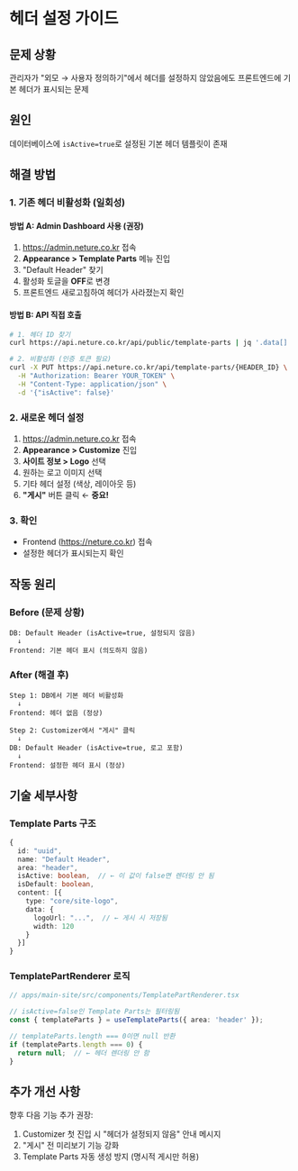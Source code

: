 # 헤더 설정 가이드

## 문제 상황
관리자가 "외모 → 사용자 정의하기"에서 헤더를 설정하지 않았음에도 프론트엔드에 기본 헤더가 표시되는 문제

## 원인
데이터베이스에 `isActive=true`로 설정된 기본 헤더 템플릿이 존재

## 해결 방법

### 1. 기존 헤더 비활성화 (일회성)

#### 방법 A: Admin Dashboard 사용 (권장)
1. https://admin.neture.co.kr 접속
2. **Appearance > Template Parts** 메뉴 진입
3. "Default Header" 찾기
4. 활성화 토글을 **OFF**로 변경
5. 프론트엔드 새로고침하여 헤더가 사라졌는지 확인

#### 방법 B: API 직접 호출
```bash
# 1. 헤더 ID 찾기
curl https://api.neture.co.kr/api/public/template-parts | jq '.data[] | select(.area=="header") | {id, name, isActive}'

# 2. 비활성화 (인증 토큰 필요)
curl -X PUT https://api.neture.co.kr/api/template-parts/{HEADER_ID} \
  -H "Authorization: Bearer YOUR_TOKEN" \
  -H "Content-Type: application/json" \
  -d '{"isActive": false}'
```

### 2. 새로운 헤더 설정

1. https://admin.neture.co.kr 접속
2. **Appearance > Customize** 진입
3. **사이트 정보 > Logo** 선택
4. 원하는 로고 이미지 선택
5. 기타 헤더 설정 (색상, 레이아웃 등)
6. **"게시"** 버튼 클릭 ← **중요!**

### 3. 확인

- Frontend (https://neture.co.kr) 접속
- 설정한 헤더가 표시되는지 확인

## 작동 원리

### Before (문제 상황)
```
DB: Default Header (isActive=true, 설정되지 않음)
  ↓
Frontend: 기본 헤더 표시 (의도하지 않음)
```

### After (해결 후)
```
Step 1: DB에서 기본 헤더 비활성화
  ↓
Frontend: 헤더 없음 (정상)

Step 2: Customizer에서 "게시" 클릭
  ↓
DB: Default Header (isActive=true, 로고 포함)
  ↓
Frontend: 설정한 헤더 표시 (정상)
```

## 기술 세부사항

### Template Parts 구조
```typescript
{
  id: "uuid",
  name: "Default Header",
  area: "header",
  isActive: boolean,  // ← 이 값이 false면 렌더링 안 됨
  isDefault: boolean,
  content: [{
    type: "core/site-logo",
    data: {
      logoUrl: "...",  // ← 게시 시 저장됨
      width: 120
    }
  }]
}
```

### TemplatePartRenderer 로직
```typescript
// apps/main-site/src/components/TemplatePartRenderer.tsx

// isActive=false인 Template Parts는 필터링됨
const { templateParts } = useTemplateParts({ area: 'header' });

// templateParts.length === 0이면 null 반환
if (templateParts.length === 0) {
  return null;  // ← 헤더 렌더링 안 함
}
```

## 추가 개선 사항

향후 다음 기능 추가 권장:
1. Customizer 첫 진입 시 "헤더가 설정되지 않음" 안내 메시지
2. "게시" 전 미리보기 기능 강화
3. Template Parts 자동 생성 방지 (명시적 게시만 허용)
